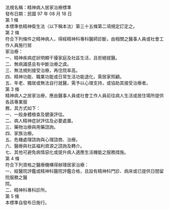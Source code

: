 法規名稱：精神病人居家治療標準  
發布日期：民國 97 年 08 月 18 日  
第 1 條  
本標準依精神衛生法（以下稱本法）第三十五條第二項規定訂定之。  
第 2 條  
符合下列條件之精神病人，得經精神科專科醫師診斷，由相關之醫事人員或社會工作人員施行居  
家治療：  
一、精神疾病症狀明顯干擾家庭及社區生活，且拒絕就醫。  
二、無病識感且有中斷治療之虞。  
三、無法規則接受治療，再住院率高。  
四、精神功能、職業功能或日常生活功能退化，需居家照顧。  
五、年老、獨居或無法自行就醫，需予以心理支持，或協助其接受治療者。  
第 3 條  
精神病人之居家治療，應由醫事人員或社會工作人員前往病人生活或居住場所提供各該專業服  
務，其方式如下：  
一、一般身體檢查及健康評估。  
二、病人精神症狀評估及必要處置。  
三、藥物治療與用藥諮詢。  
四、家族治療。  
五、危機處理諮詢與心理諮商、治療。  
六、醫療與社區福利資源之諮詢及轉介。  
七、其他可避免病情惡化或提升病人適應生活機能之服務措施。  
第 4 條  
符合下列資格之醫療機構得辦理居家治療：  
一、經醫院評鑑或精神科醫院評鑑合格，且設有精神科門診、病床或已提供日間留院服務之醫  
院。  
二、精神科專科診所。  
第 5 條  
本標準自發布日施行。  


